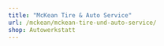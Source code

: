 ```yaml
---
title: "McKean Tire & Auto Service"
url: /mckean/mckean-tire-und-auto-service/
shop: Autowerkstatt
---
```

